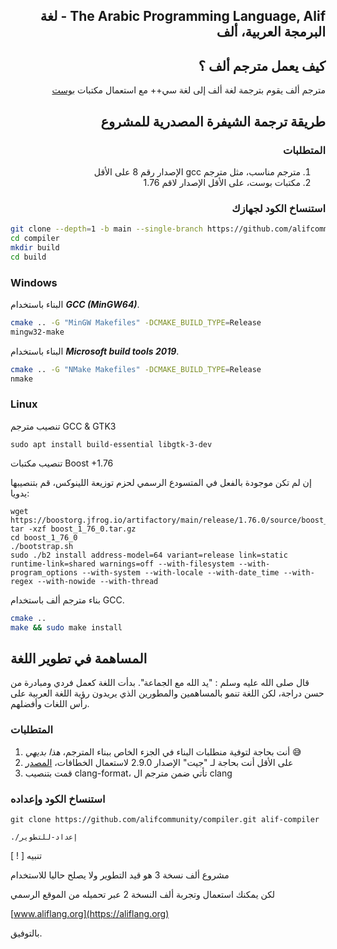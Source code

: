 <div dir=rtl>

The Arabic Programming Language, Alif - لغة البرمجة العربية، ألف
-----------------------------------------------------------

كيف يعمل مترجم ألف ؟
-------

مترجم ألف يقوم بترجمة لغة ألف إلى لغة سي++ مع استعمال مكتبات [بوست](https://boost.org)

طريقة ترجمة الشيفرة المصدرية للمشروع
---------

### المتطلبات

1. مترجم مناسب، مثل مترجم gcc الإصدار رقم 8 على الأقل
2. مكتبات بوست، على الأقل الإصدار ﻻقم 1.76

### استنساخ الكود لجهازك

<div dir=ltr>

```bash
git clone --depth=1 -b main --single-branch https://github.com/alifcommunity/compiler.git
cd compiler
mkdir build
cd build
```



<div>

### Windows

البناء باستخدام ___GCC (MinGW64)___.

<div dir=ltr>

```bash
cmake .. -G "MinGW Makefiles" -DCMAKE_BUILD_TYPE=Release
mingw32-make
```

</div>

البناء باستخدام ___Microsoft build tools 2019___.

<div dir=ltr>

```bash
cmake .. -G "NMake Makefiles" -DCMAKE_BUILD_TYPE=Release 
nmake
```

</div>

### Linux

تنصيب مترجم GCC & GTK3

<div dir=ltr>

```
sudo apt install build-essential libgtk-3-dev
```

</div>

تنصيب مكتبات Boost +1.76

إن لم تكن موجودة بالفعل في المتسودع الرسمي لحزم توزيعة اللينوكس، قم بتنصيبها يدويا:

<div dir=ltr>

```
wget https://boostorg.jfrog.io/artifactory/main/release/1.76.0/source/boost_1_76_0.tar.gz
tar -xzf boost_1_76_0.tar.gz
cd boost_1_76_0
./bootstrap.sh
sudo ./b2 install address-model=64 variant=release link=static runtime-link=shared warnings=off --with-filesystem --with-program_options --with-system --with-locale --with-date_time --with-regex --with-nowide --with-thread 
```

<div>

بناء مترجم ألف باستخدام GCC.

<div dir=ltr>

```bash
cmake ..
make && sudo make install
```

</div>

المساهمة في تطوير اللغة
---------

قال صلى الله عليه وسلم : "يد الله مع الجماعة". بدأت اللغة كعمل فردي ومبادرة من حسن دراجة، لكن اللغة تنمو بالمساهمين والمطورين الذي يريدون رؤية اللغة العربية على رأس اللغات وأفضلهم.

### المتطلبات

1. أنت بحاجة لتوفية منطلبات البناء في الجزء الخاص ببناء المترجم، _هذا بديهي_  😅
2. على الأقل أنت بحاجة لـ "جيت" الإصدار 2.9.0 لاستعمال الخطافات، [المصدر](https://stackoverflow.com/questions/39332407/git-hooks-applying-git-config-core-hookspath)
3. قمت بتنصيب clang-format، تأتي ضمن مترجم ال clang

### استنساخ الكود وإعداده

<div dir=ltr>

```
git clone https://github.com/alifcommunity/compiler.git alif-compiler
```

```
./إعداد-للتطوير
```

<div dir=ltr>
[ ! ] تنبيه

مشروع ألف نسخة 3 هو قيد التطوير ولا يصلح حاليا للاستخدام

لكن يمكنك استعمال وتجربة ألف النسخة 2 عبر تحميله من الموقع الرسمي

[www.aliflang.org](https://aliflang.org)

بالتوفيق.

</div>
